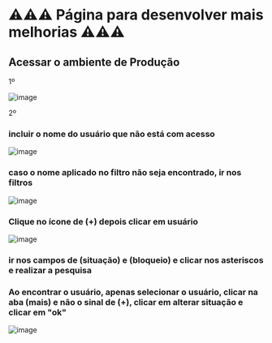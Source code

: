 # ⚠️⚠️⚠️ Página para desenvolver mais melhorias ⚠️⚠️⚠️


## Acessar o ambiente de <strong> Produção </strong>

1º 

![image](https://user-images.githubusercontent.com/95197081/177576472-661899e9-1084-4636-b947-d6517f1d2a80.png)


2º 

### incluir o nome do usuário que não está com acesso 

![image](https://user-images.githubusercontent.com/95197081/177577154-7134b7be-6ddd-4b32-bebe-a27520c65add.png)

### caso o nome aplicado no filtro não seja encontrado, ir nos filtros

![image](https://user-images.githubusercontent.com/95197081/177577488-5db6f752-868b-485f-b3e5-3db6a4594b0f.png)

### Clique no ícone de (+) depois clicar em usuário

![image](https://user-images.githubusercontent.com/95197081/177578744-0ca6156d-43e8-485a-817c-9613df322c73.png)

### ir nos campos de (situação) e (bloqueio) e clicar nos asteriscos e realizar a pesquisa

### Ao encontrar o usuário, apenas selecionar o usuário, clicar na aba (mais) e não o sinal de (+), clicar em alterar situação e clicar em "ok"

![image](https://user-images.githubusercontent.com/95197081/177581188-c34a6932-dde3-44d4-904c-becd66b7f042.png)



